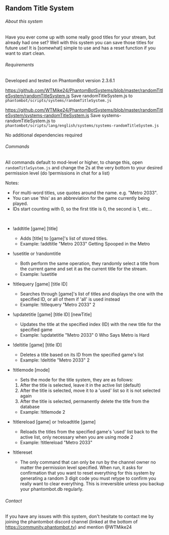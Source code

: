 ## Random Title System

###### About this system

Have you ever come up with some really good titles for your stream, but already had one set? Well with this system you can save those titles for future use! It is [somewhat] simple to use and has a reset function if you want to start clean.

###### Requirements

Developed and tested on PhantomBot version 2.3.6.1

https://github.com/WTMike24/PhantomBotSystems/blob/master/randomTitleSystem/randomTitleSystem.js
Save randomTitleSystem.js to `phantombot/scripts/systems/randomTitleSystem.js`

https://github.com/WTMike24/PhantomBotSystems/blob/master/randomTitleSystem/systems-randomTitleSystem.js
Save systems-randomTitleSystem.js to `phantombot/scripts/lang/english/systems/systems-randomTitleSystem.js`

No additional dependencies required

###### Commands

All commands default to mod-level or higher, to change this, open `randomTitleSystem.js` and change the 2s at the very bottom to your desired permission level (do !permissions in chat for a list)

Notes:
- For multi-word titles, use quotes around the name. e.g. "Metro 2033".
- You can use 'this' as an abbreviation for the game currently being played.
- IDs start counting with 0, so the first title is 0, the second is 1, etc...

&nbsp;

- !addtitle [game] [title]
	- Adds [title] to [game]'s list of stored titles.
	- Example: !addtitle "Metro 2033" Getting Spooped in the Metro
&nbsp;
- !usetitle or !randomtitle
	- Both perform the same operation, they randomly select a title from the current game and set it as the current title for the stream.
	- Example: !usetitle
&nbsp;
- !titlequery [game] [title ID]
	- Searches through [game]'s list of titles and displays the one with the specified ID, or all of them if 'all' is used instead
	- Example: !titlequery "Metro 2033" 2
&nbsp;
- !updatetitle [game] [title ID] [newTitle]
	- Updates the title at the specified index (ID) with the new title for the specified game
	- Example: !updatetitle "Metro 2033" 0 Who Says Metro is Hard
&nbsp;
- !deltitle [game] [title ID]
	- Deletes a title based on its ID from the specified game's list
	- Example: !deltitle "Metro 2033" 2
&nbsp;
- !titlemode [mode]
	- Sets the mode for the title system, they are as follows:
	1. After the title is selected, leave it in the active list (default)
	2. After the title is selected, move it to a 'used' list so it is not selected again
	3. After the title is selected, permanently delete the title from the database
	- Example: !titlemode 2
&nbsp;
- !titlereload [game] or !reloadtitle [game]
	- Reloads the titles from the specified game's 'used' list back to the active list, only necessary when you are using mode 2
	- Example: !titlereload "Metro 2033"
&nbsp;

- !titlereset
	- The only command that can only be run by the channel owner no matter the permission level specified. When run, it asks for confirmation that you want to reset everything for this system by generating a random 3 digit code you must retype to confirm you really want to clear everything. This is irreversible unless you backup your phantombot.db regularly.
&nbsp;


###### Contact

If you have any issues with this system, don't hesitate to contact me by joining the phantombot discord channel (linked at the bottom of https://community.phantombot.tv) and mention @WTMike24